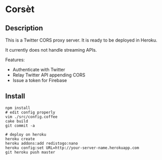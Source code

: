 Corsèt
======

Description
-----------

This is a Twitter CORS proxy server.
It is ready to be deployed in Heroku.

It currently does not handle streaming APIs.

Features:
- Authenticate with Twitter
- Relay Twitter API appending CORS
- Issue a token for Firebase

Install
-------

```
npm install
# edit config properly
vim ./src/config.coffee
cake build
git commit -a

# deploy on heroku
heroku create
heroku addons:add redistogo:nano
heroku config:set URL=http://your-server-name.herokuapp.com
git heroku push master
```
